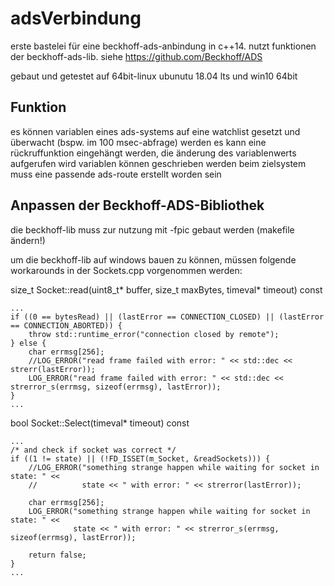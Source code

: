 # adsVerbindung
erste bastelei für eine beckhoff-ads-anbindung in c++14. nutzt funktionen der beckhoff-ads-lib.
siehe https://github.com/Beckhoff/ADS

gebaut und getestet auf 64bit-linux ubunutu 18.04 lts und win10 64bit

## Funktion
es können variablen eines ads-systems auf eine watchlist gesetzt und überwacht (bspw. im 100 msec-abfrage) werden
es kann eine rückruffunktion eingehängt werden, die änderung des variablenwerts aufgerufen wird
variablen können geschrieben werden
beim zielsystem muss eine passende ads-route erstellt worden sein

## Anpassen der Beckhoff-ADS-Bibliothek
die beckhoff-lib muss zur nutzung mit -fpic gebaut werden (makefile ändern!)

um die beckhoff-lib auf windows bauen zu können, müssen folgende workarounds in der Sockets.cpp vorgenommen werden:

size_t Socket::read(uint8_t* buffer, size_t maxBytes, timeval* timeout) const
```
...
if ((0 == bytesRead) || (lastError == CONNECTION_CLOSED) || (lastError == CONNECTION_ABORTED)) {
    throw std::runtime_error("connection closed by remote");
} else {
    char errmsg[256];
    //LOG_ERROR("read frame failed with error: " << std::dec << strerr(lastError));
    LOG_ERROR("read frame failed with error: " << std::dec << strerror_s(errmsg, sizeof(errmsg), lastError));
}
...
```

bool Socket::Select(timeval* timeout) const
```
...
/* and check if socket was correct */
if ((1 != state) || (!FD_ISSET(m_Socket, &readSockets))) {
    //LOG_ERROR("something strange happen while waiting for socket in state: " <<
    //          state << " with error: " << strerror(lastError));

    char errmsg[256];
    LOG_ERROR("something strange happen while waiting for socket in state: " <<
              state << " with error: " << strerror_s(errmsg, sizeof(errmsg), lastError));

    return false;
}
...  
```
